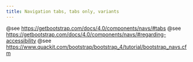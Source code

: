 ```yaml
---
title: Navigation tabs, tabs only, variants
---
```


@see https://getbootstrap.com/docs/4.0/components/navs/#tabs
@see https://getbootstrap.com/docs/4.0/components/navs/#regarding-accessibility
@see https://www.quackit.com/bootstrap/bootstrap_4/tutorial/bootstrap_navs.cfm
